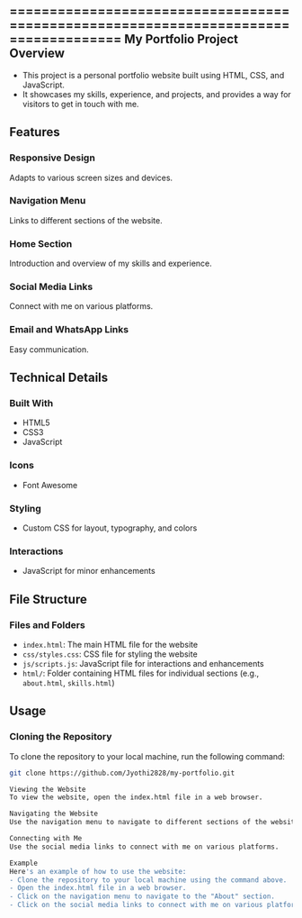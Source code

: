 ====================================================================================
                                My Portfolio Project
Overview
----------------------------------------------------------------------------------------

- This project is a personal portfolio website built using HTML, CSS, and JavaScript. 
- It showcases my skills, experience, and projects, and provides a way for visitors to get in touch with me.

Features
----------------------------------------------------------------------------------------

### Responsive Design

Adapts to various screen sizes and devices.

### Navigation Menu

Links to different sections of the website.

### Home Section

Introduction and overview of my skills and experience.

### Social Media Links

Connect with me on various platforms.

### Email and WhatsApp Links

Easy communication.

Technical Details
----------------------------------------------------------------------------------------

### Built With

* HTML5
* CSS3
* JavaScript

### Icons

* Font Awesome

### Styling

* Custom CSS for layout, typography, and colors

### Interactions

* JavaScript for minor enhancements

File Structure
----------------------------------------------------------------------------------------

### Files and Folders

* `index.html`: The main HTML file for the website
* `css/styles.css`: CSS file for styling the website
* `js/scripts.js`: JavaScript file for interactions and enhancements
* `html/`: Folder containing HTML files for individual sections (e.g., `about.html`, `skills.html`)

Usage
----------------------------------------------------------------------------------------

### Cloning the Repository

To clone the repository to your local machine, run the following command:
```bash
git clone https://github.com/Jyothi2828/my-portfolio.git

Viewing the Website
To view the website, open the index.html file in a web browser.

Navigating the Website
Use the navigation menu to navigate to different sections of the website.

Connecting with Me
Use the social media links to connect with me on various platforms.

Example
Here's an example of how to use the website:
- Clone the repository to your local machine using the command above.
- Open the index.html file in a web browser.
- Click on the navigation menu to navigate to the "About" section.
- Click on the social media links to connect with me on various platforms.
